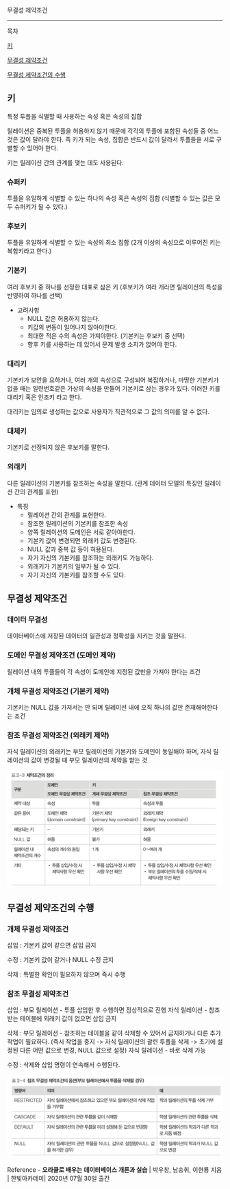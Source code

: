 무결성 제약조건

---

목차

[키](#키)

[무결성 제약조건](#무결성-제약조건)

[무결성 제약조건의 수행](무결성-제약조건의-수행)



## 키

특정 투플을 식별할 때 사용하는 속성 혹은 속성의 집합

릴레이션은 중복된 투플을 허용하지 않기 때문에 각각의 투플에 포함된 속성들 중 어느 것은 값이 달라야 한다. 즉 키가 되는 속성, 집합은 반드시 값이 달라서 투플들을 서로 구별할 수 있어야 한다.

키는 릴레이션 간의 관계를 맺는 데도 사용된다.

### 슈퍼키

투플을 유일하게 식별할 수 있는 하나의 속성 혹은 속성의 집합 (식별할 수 있는 값은 모두 슈퍼키가 될 수 있다.)

### 후보키

투플을 유일하게 식별할 수 있는 속성의 최소 집합 (2개 이상의 속성으로 이루어진 키는 복합키라고 한다.)

### 기본키

여러 후보키 중 하나를 선정한 대표로 삼은 키 (후보키가 여러 개라면 릴레이션의 특성을 반영하여 하나를 선택)

- 고려사항
	- NULL 값은 허용하지 않는다.
	- 키값의 변동이 일어나지 않아야한다.
	- 최대한 적은 수의 속성은 가져야한다. (기본키는 후보키 중 선택)
	- 향후 키를 사용하는 데 있어서 문제 발생 소지가 없어야 한다.

### 대리키

기본키가 보안을 요하거나, 여러 개의 속성으로 구성되어 복잡하거나, 마땅한 기본키가 없을 때는 일련번호같은 가상의 속성을 만들어 기본키로 삼는 경우가 있다. 이러한 키를 대리키 혹은 인조키 라고 한다.

대리키는 임의로 생성하는 값으로 사용자가 직관적으로 그 값의 의미를 알 수 없다.

### 대체키

기본키로 선정되지 않은 후보키를 말한다.

### 외래키

다른 릴레이션의 기본키를 참조하는 속성을 말한다. (관계 데이터 모델의 특징인 릴레이션 간의 관계를 표현)

- 특징
	- 릴레이션 간의  관계를 표현한다.
	- 참조한 릴레이션의 기본키를 참조한 속성
	- 양쪽 릴레이션의 도메인은 서로 같아야한다.
	- 기본키 값이 변경되면 외래키 값도 변경된다.
	- NULL 값과 중복 값 등이 혀용된다.
	- 자기 자신의 기본키를 참조하는 외래키도 가능하다.
	- 외래키가 기본키의 일부가 될 수 있다.
	- 자기 자신의 기본키를 참조할 수도 있다.



## 무결성 제약조건

### 데이터 무결성

데이터베이스에 저장된 데이터의 일관성과 정확성을 지키는 것을 말한다.

### 도메인 무결성 제약조건 (도메인 제약)

릴레이션 내의 투플들이 각 속성이 도메인에 지정된 값만을 가져야 한다는 조건

### 개체 무결성 제약조건 (기본키 제약)

기본키는 NULL 값을 가져서는 안 되며 릴레이션 내에 오직 하나의 값만 존재해야한다는 조건

### 참조 무결성 제약조건 (외래키 제약)

자식 릴레이션의 외래키는 부모 릴레이션의 기본키와 도메인이 동일해야 하며, 자식 릴레이션의 값이 변경될 때 부모 릴레이션의 제약을 받는 것

![image-20210930115316412](../images/image-20210930115316412.png)



## 무결성 제약조건의 수행

### 개체 무결성 제약조건

삽입 : 기본키 값이 같으면 삽입 금지

수정 : 기본키 값이 같거나 NULL 수정 금지

삭제 : 특별한 확인이 필요하지 않으며 즉시 수행

### 참조 무결성 제약조건

삽입 : 부모 릴레이션 - 투플 삽입한 후 수행하면 정상적으로 진행
		  자식 릴레이션 - 참조받는 테이블에 외래키 값이 없으면 삽입 금지

삭제 : 부모 릴레이션 - 참조하는 테이블을 같이 삭제할 수 있어서 금지하거나 다른 추가 작업이 필요하다.
(즉시 작업을 중지 -> 자식 릴레이션의 괄련 투플을 삭제 -> 초기에 설정된 다른 어떤 값으로 변경, NULL 값으로 설정)
		  자식 릴레이션 - 바로 삭제 가능

수정 :  삭제와 삽입 명령이 연속해서 수행된다.

![image-20210930140635520](../images/image-20210930140635520.png)



Reference - **오라클로 배우는** **데이터베이스 개론과 실습** | 박우창, 남송휘, 이현룡 지음 | 한빛아카데미| 2020년 07월 30일 출간

